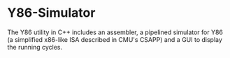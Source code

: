 # Y86-Simulator
The Y86 utility in C++ includes an assembler, a pipelined simulator for Y86 (a simplified x86-like ISA described in CMU's CSAPP) and a GUI to display the running cycles.
